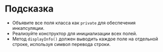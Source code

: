 # Подсказка

- Объявите все поля класса как `private` для обеспечения инкапсуляции.
- Реализуйте конструктор для инициализации всех полей.
- Метод `displayInfo()` должен выводить каждое поле на отдельной строке, используя символ перевода строки.
